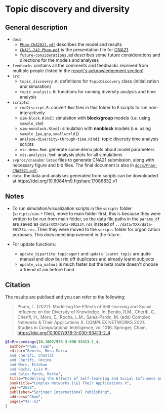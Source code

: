 # Topic discovery and diversity

## General description

- `docs`:
  - [`Pham-CNA2021.pdf`](docs/Pham-CNA2021.pdf) describes the model and results
  - [`CNA21-242_Pham.pdf`](docs/CNA21-242_Pham.pdf) is the presentation file for [CNA21](https://complexnetworks.org/).
  - [`future-considerations.md`](docs/future-considerations.md) describes some future considerations and directions for the models and analyses
- `feedbacks` contains all the comments and feedbacks received from multiple people (listed in the [report's acknowledgement section](docs/Pham-CNA2021.pdf))
- `src`:
  - `topic_discovery.R`: definitions for `TopicDiscovery` class (initialization and simulation)
  - `topic_analysis.R`: functions for running diversity analysis and time analysis
- `scripts`:
  - `rmd2rscript.R`: convert `Rmd` files in this folder to `R` scripts to run non-interactively
  - `sim-block.R[md]`: simulation with **block/group** models (i.e. using `sample_sbm`)
  - `sim-nonblock.R[md]`: simulation with **nonblock** models (i.e. using `sample_[pa,gnp,smallworld]`)
  - `analyze-diversity-through-time.R[md]`: topic diversity time analysis scripts
  - `vis-demo.Rmd`: generate some demo plots about model parameters
  - `vis-analysis.Rmd`: analysis plots for all simulations
- `svproc/cnasubm`: `latex` files to generate CNA21 submission, along with necessary figure and bib files. The final document is also in [`docs/Pham-CNA2021.pdf`](docs/Pham-CNA2021.pdf).
- `data`: the data and analyses generated from scripts can be downloaded at <https://doi.org/10.6084/m9.figshare.17086832.v1>

## Notes

- To run simulation/visualization scripts in the `scripts` folder (`scripts/sim-*` files), move to main folder first, this is because they were written to be run from main folder, so the data file paths in the `params_df` are saved as `data/XXX/data-001234.rds` instead of `../data/XXX/data-001234.rds`. Then they were moved to the `scripts` folder for organization purposes. This does need improvement in the future.

- For update functions:
  - `update_bipartite_topicagent` and `update_learnt_topic` are quite manual and slow but rid off duplicates and already learnt subjects
  - `update_via_matmul` is much faster but the beta route doesn't choose a friend of aoi before hand

## Citation

The results are publised and you can refer to the following:

> Pham, T. (2022). Modelling the Effects of Self-learning and Social Influence on the Diversity of Knowledge. In: Benito, R.M., Cherifi, C., Cherifi, H., Moro, E., Rocha, L.M., Sales-Pardo, M. (eds) Complex Networks & Their Applications X. COMPLEX NETWORKS 2021. Studies in Computational Intelligence, vol 1016. Springer, Cham. https://doi.org/10.1007/978-3-030-93413-2_4

``` bib
@InProceedings{10.1007/978-3-030-93413-2_4,
  author="Pham, Tuan",
  editor="Benito, Rosa Maria
  and Cherifi, Chantal
  and Cherifi, Hocine
  and Moro, Esteban
  and Rocha, Luis M.
  and Sales-Pardo, Marta",
  title="Modelling the Effects of Self-learning and Social Influence on the Diversity of Knowledge",
  booktitle="Complex Networks {\&} Their Applications X",
  year="2022",
  publisher="Springer International Publishing",
  address="Cham",
  pages="42--53"
}
```
